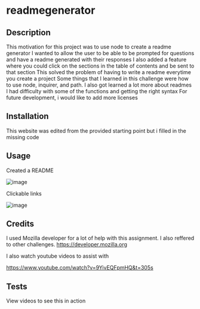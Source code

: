 # readmegenerator

## Description

This motivation for this project was to use node to create a readme generator
I wanted to allow the user to be able to be prompted for questions and have a readme generated with their responses
I also added a feature where you could click on the sections in the table of contents and be sent to that section
This solved the problem of having to write a readme everytime you create a project
Some things that I learned in this challenge were how to use node, inquirer, and path. I also got learned a lot more about readmes
I had difficulty with some of the functions and getting the right syntax
For future development, i would like to add more licenses

## Installation

This website was edited from the provided starting point but i filled in the missing code

## Usage

Created a README

![image](https://github.com/FROMERO63/readmegenerator/assets/134673364/7cc0f265-0230-4592-88cb-3f3b9bd31633)

Clickable links

![image](https://github.com/FROMERO63/readmegenerator/assets/134673364/b60a67ce-7725-48d8-808b-955fded232ed)


## Credits

I used Mozilla developer for a lot of help with this assignment. I also reffered to other challenges.
https://developer.mozilla.org

I also watch youtube videos to assist with 

https://www.youtube.com/watch?v=9YivEQFpmHQ&t=305s


## Tests
View videos to see this in action
